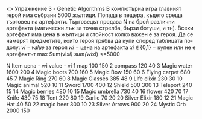 <>
Упражнение 3 - Genetic Algorithms
В компютърна игра главният герой има събрани 5000 жълтици. Попада в пещера, където
среща търговец на артефакти. Търговецът продава N на брой различни артефакта (магически
лък за точна стрелба, бързи ботуши, и тн). Всеки артефакт има цена в жълтици и стойност
колко важен е за героя. Да се намерят предметите, които героя трябва да купи според
таблицата по-долу:
𝑣𝑖 − 𝑣𝑎𝑙𝑢𝑒 за героя
𝑤𝑖 − цена на артефакта
𝑥𝑖 ∈ {0,1} − купен или не е артефактът
max Sum(vi*xi)
sum(wi*xi) <=5000


N Item цена - wi value - vi
1 map 100 150
2 compass 120 40
3 Magic water 1600 200
4 Magic boots 700 160
5 Magic Bow 150 60
6 Flying carpet 680 45
7 Magic Ring 270 60
8 Magic Glasses 385 48
9 Life elixir 230 30
10 Magic animal 520 10
11 Sword 1700 400
12 Shield 500 300
13 Teleport 240 15
14 Magic berries 480 10
15 Magic umbrella 730 40
16 flower 420 70
17 Knife 430 75
18 Tent 220 80
19 Garlic 70 20
20 Silver Elixir 180 12
21 Magic Hat 40 50
22 magic beer 300 10
23 Silver Arrows 900 20
24 Mystic Orb 2000 150